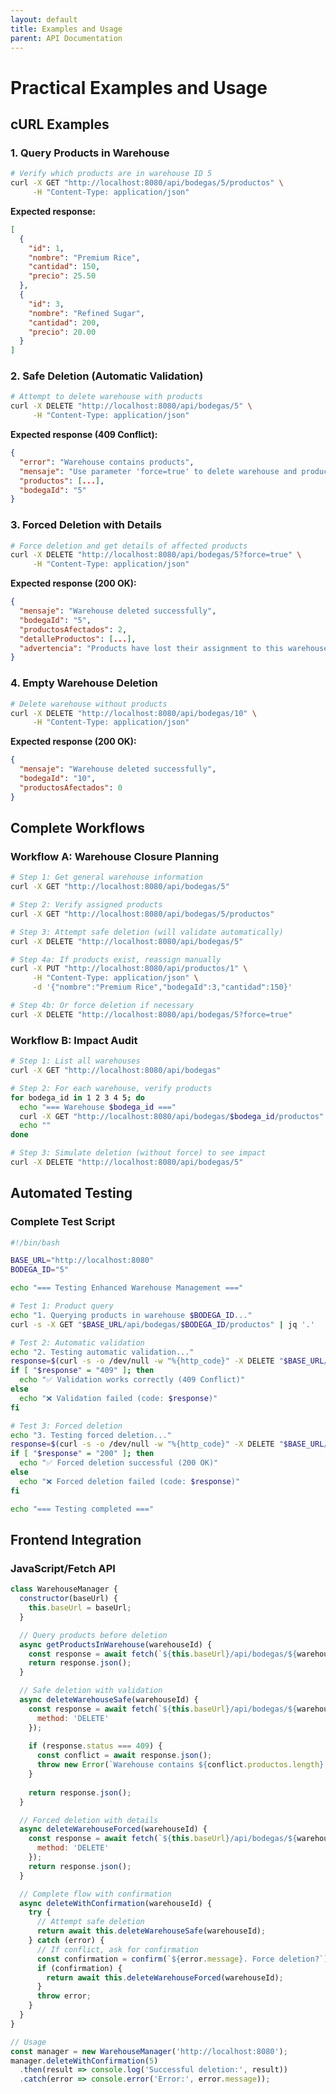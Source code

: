 ```yaml
---
layout: default
title: Examples and Usage
parent: API Documentation
---
```


<link rel="stylesheet" href="https://diegobarrosa.github.io/diegobarrosaraya-assets/shared-theme.css">
<link rel="stylesheet" href="https://diegobarrosa.github.io/diegobarrosaraya-assets/shared-footer.css">
<script src="https://diegobarrosa.github.io/diegobarrosaraya-assets/shared-theme.js"></script>

# Practical Examples and Usage

## cURL Examples

### 1. Query Products in Warehouse
```bash
# Verify which products are in warehouse ID 5
curl -X GET "http://localhost:8080/api/bodegas/5/productos" \
     -H "Content-Type: application/json"
```

**Expected response:**
```json
[
  {
    "id": 1,
    "nombre": "Premium Rice",
    "cantidad": 150,
    "precio": 25.50
  },
  {
    "id": 3,
    "nombre": "Refined Sugar",
    "cantidad": 200,
    "precio": 20.00
  }
]
```

### 2. Safe Deletion (Automatic Validation)
```bash
# Attempt to delete warehouse with products
curl -X DELETE "http://localhost:8080/api/bodegas/5" \
     -H "Content-Type: application/json"
```

**Expected response (409 Conflict):**
```json
{
  "error": "Warehouse contains products",
  "mensaje": "Use parameter 'force=true' to delete warehouse and products, or reassign products first",
  "productos": [...],
  "bodegaId": "5"
}
```

### 3. Forced Deletion with Details
```bash
# Force deletion and get details of affected products
curl -X DELETE "http://localhost:8080/api/bodegas/5?force=true" \
     -H "Content-Type: application/json"
```

**Expected response (200 OK):**
```json
{
  "mensaje": "Warehouse deleted successfully",
  "bodegaId": "5",
  "productosAfectados": 2,
  "detalleProductos": [...],
  "advertencia": "Products have lost their assignment to this warehouse"
}
```

### 4. Empty Warehouse Deletion
```bash
# Delete warehouse without products
curl -X DELETE "http://localhost:8080/api/bodegas/10" \
     -H "Content-Type: application/json"
```

**Expected response (200 OK):**
```json
{
  "mensaje": "Warehouse deleted successfully",
  "bodegaId": "10",
  "productosAfectados": 0
}
```

## Complete Workflows

### Workflow A: Warehouse Closure Planning
```bash
# Step 1: Get general warehouse information
curl -X GET "http://localhost:8080/api/bodegas/5"

# Step 2: Verify assigned products
curl -X GET "http://localhost:8080/api/bodegas/5/productos"

# Step 3: Attempt safe deletion (will validate automatically)
curl -X DELETE "http://localhost:8080/api/bodegas/5"

# Step 4a: If products exist, reassign manually
curl -X PUT "http://localhost:8080/api/productos/1" \
     -H "Content-Type: application/json" \
     -d '{"nombre":"Premium Rice","bodegaId":3,"cantidad":150}'

# Step 4b: Or force deletion if necessary
curl -X DELETE "http://localhost:8080/api/bodegas/5?force=true"
```

### Workflow B: Impact Audit
```bash
# Step 1: List all warehouses
curl -X GET "http://localhost:8080/api/bodegas"

# Step 2: For each warehouse, verify products
for bodega_id in 1 2 3 4 5; do
  echo "=== Warehouse $bodega_id ==="
  curl -X GET "http://localhost:8080/api/bodegas/$bodega_id/productos"
  echo ""
done

# Step 3: Simulate deletion (without force) to see impact
curl -X DELETE "http://localhost:8080/api/bodegas/5"
```

## Automated Testing

### Complete Test Script
```bash
#!/bin/bash

BASE_URL="http://localhost:8080"
BODEGA_ID="5"

echo "=== Testing Enhanced Warehouse Management ==="

# Test 1: Product query
echo "1. Querying products in warehouse $BODEGA_ID..."
curl -s -X GET "$BASE_URL/api/bodegas/$BODEGA_ID/productos" | jq '.'

# Test 2: Automatic validation
echo "2. Testing automatic validation..."
response=$(curl -s -o /dev/null -w "%{http_code}" -X DELETE "$BASE_URL/api/bodegas/$BODEGA_ID")
if [ "$response" = "409" ]; then
  echo "✅ Validation works correctly (409 Conflict)"
else
  echo "❌ Validation failed (code: $response)"
fi

# Test 3: Forced deletion
echo "3. Testing forced deletion..."
response=$(curl -s -o /dev/null -w "%{http_code}" -X DELETE "$BASE_URL/api/bodegas/$BODEGA_ID?force=true")
if [ "$response" = "200" ]; then
  echo "✅ Forced deletion successful (200 OK)"
else
  echo "❌ Forced deletion failed (code: $response)"
fi

echo "=== Testing completed ==="
```

## Frontend Integration

### JavaScript/Fetch API
```javascript
class WarehouseManager {
  constructor(baseUrl) {
    this.baseUrl = baseUrl;
  }

  // Query products before deletion
  async getProductsInWarehouse(warehouseId) {
    const response = await fetch(`${this.baseUrl}/api/bodegas/${warehouseId}/productos`);
    return response.json();
  }

  // Safe deletion with validation
  async deleteWarehouseSafe(warehouseId) {
    const response = await fetch(`${this.baseUrl}/api/bodegas/${warehouseId}`, {
      method: 'DELETE'
    });
    
    if (response.status === 409) {
      const conflict = await response.json();
      throw new Error(`Warehouse contains ${conflict.productos.length} products`);
    }
    
    return response.json();
  }

  // Forced deletion with details
  async deleteWarehouseForced(warehouseId) {
    const response = await fetch(`${this.baseUrl}/api/bodegas/${warehouseId}?force=true`, {
      method: 'DELETE'
    });
    return response.json();
  }

  // Complete flow with confirmation
  async deleteWithConfirmation(warehouseId) {
    try {
      // Attempt safe deletion
      return await this.deleteWarehouseSafe(warehouseId);
    } catch (error) {
      // If conflict, ask for confirmation
      const confirmation = confirm(`${error.message}. Force deletion?`);
      if (confirmation) {
        return await this.deleteWarehouseForced(warehouseId);
      }
      throw error;
    }
  }
}

// Usage
const manager = new WarehouseManager('http://localhost:8080');
manager.deleteWithConfirmation(5)
  .then(result => console.log('Successful deletion:', result))
  .catch(error => console.error('Error:', error.message));
```